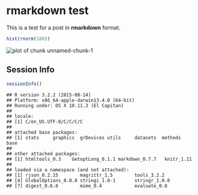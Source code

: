 rmarkdown test
==================

This is a test for a post in **rmarkdown** format.


```r
hist(rnorm(100))
```

![plot of chunk unnamed-chunk-1](figure/unnamed-chunk-1-1.png) 

## Session Info


```r
sessionInfo()
```

```
## R version 3.2.2 (2015-08-14)
## Platform: x86_64-apple-darwin13.4.0 (64-bit)
## Running under: OS X 10.11.3 (El Capitan)
## 
## locale:
## [1] C/en_US.UTF-8/C/C/C/C
## 
## attached base packages:
## [1] stats     graphics  grDevices utils     datasets  methods   base     
## 
## other attached packages:
## [1] htmltools_0.3    GetoptLong_0.1.1 markdown_0.7.7   knitr_1.11      
## 
## loaded via a namespace (and not attached):
## [1] rjson_0.2.15        magrittr_1.5        tools_3.2.2        
## [4] GlobalOptions_0.0.8 stringi_1.0-1       stringr_1.0.0      
## [7] digest_0.6.8        mime_0.4            evaluate_0.8
```
